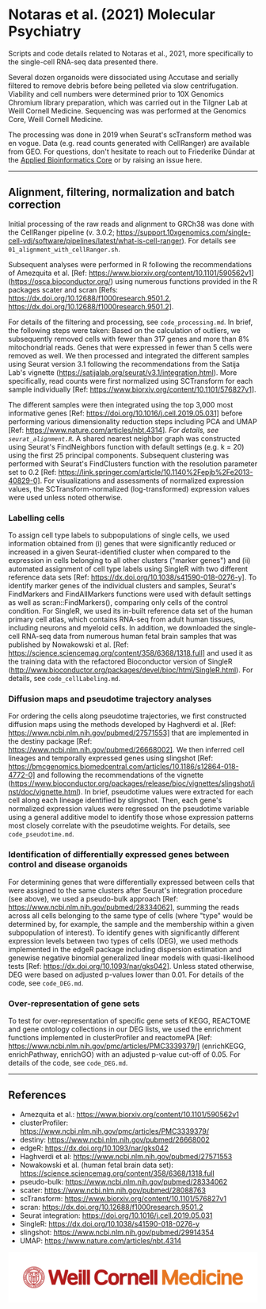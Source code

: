 # Notaras et al. (2021) Molecular Psychiatry

Scripts and code details related to Notaras et al., 2021, more specifically to the single-cell RNA-seq data presented there.

Several dozen organoids were dissociated using Accutase and serially filtered to remove debris before being pelleted via slow centrifugation.
Viability and cell numbers were determined prior to 10X Genomics Chromium library preparation, which was carried out in the Tilgner Lab at Weill Cornell Medicine.
Sequencing was was performed at the Genomics Core, Weill Cornell Medicine.

The processing was done in 2019 when Seurat's scTransform method was en vogue.
Data (e.g. read counts generated with CellRanger) are available from GEO.
For questions, don't hesitate to reach out to Friederike Dündar at the [Applied Bioinformatics Core](https://abc.med.cornell.edu/) or by raising an issue here.

----------------------------------------------------------

## Alignment, filtering, normalization and batch correction

Initial processing of the raw reads and alignment to GRCh38 was done with the CellRanger pipeline (v. 3.0.2; https://support.10xgenomics.com/single-cell-vdj/software/pipelines/latest/what-is-cell-ranger).
For details see `01_alignment_with_cellRanger.sh`.

Subsequent analyses were performed in R following the recommendations of Amezquita et al. [Ref: https://www.biorxiv.org/content/10.1101/590562v1] (https://osca.bioconductor.org/) using numerous functions provided in the R packages scater and scran [Refs: https://dx.doi.org/10.12688/f1000research.9501.2, https://dx.doi.org/10.12688/f1000research.9501.2].

For details of the filtering and processing, see `code_processing.md`. 
In brief, the following steps were taken:
Based on the calculation of outliers, we subsequently removed cells with fewer than 317 genes and more than 8% mitochondrial reads.
Genes that were expressed in fewer than 5 cells were removed as well.
We then processed and integrated the different samples using Seurat version 3.1 following the recommendations from the Satija Lab's vignette (https://satijalab.org/seurat/v3.1/integration.html).
More specifically, read counts were first normalized using SCTransform for each sample individually [Ref: https://www.biorxiv.org/content/10.1101/576827v1].

The different samples were then integrated using the top 3,000 most informative genes [Ref: https://doi.org/10.1016/j.cell.2019.05.031] before performing various dimensionality reduction steps including PCA and UMAP [Ref: https://www.nature.com/articles/nbt.4314]. *For details, see `seurat_alignment.R`.*
A shared nearest neighbor graph was constructed using Seurat's FindNeighbors function with default settings (e.g. k = 20) using the first 25 principal components.
Subsequent clustering was performed with Seurat's FindClusters function with the resolution parameter set to 0.2 [Ref: https://link.springer.com/article/10.1140%2Fepjb%2Fe2013-40829-0].
For visualizations and assessments of normalized expression values, the SCTransform-normalized (log-transformed) expression values were used unless noted otherwise.

### Labelling cells

To assign cell type labels to subpopulations of single cells, we used information obtained from (i) genes that were significantly reduced or increased in a given Seurat-identified cluster when compared to the expression in cells belonging to all other clusters ("marker genes") and (ii) automated assignment of cell type labels using SingleR with two different reference data sets [Ref: https://dx.doi.org/10.1038/s41590-018-0276-y].
To identify marker genes of the individual clusters and samples, Seurat's FindMarkers and FindAllMarkers functions were used with default settings as well as scran::FindMarkers(), comparing only cells of the control condition.
For SingleR, we used its in-built reference data set of the human primary cell atlas, which contains RNA-seq from adult human tissues, including neurons and myeloid cells.
In addition, we downloaded the single-cell RNA-seq data from numerous human fetal brain samples that was published by Nowakowski et al. [Ref: https://science.sciencemag.org/content/358/6368/1318.full] and used it as the training data with the refactored Bioconductor version of SingleR (http://www.bioconductor.org/packages/devel/bioc/html/SingleR.html).
For details, see `code_cellLabeling.md`.

### Diffusion maps and pseudotime trajectory analyses

For ordering the cells along pseudotime trajectories, we first constructed diffusion maps using the methods developed by Haghverdi et al. [Ref: https://www.ncbi.nlm.nih.gov/pubmed/27571553] that are implemented in the destiny package [Ref: https://www.ncbi.nlm.nih.gov/pubmed/26668002]. 
We then inferred cell lineages and temporally expressed genes using slingshot [Ref: https://bmcgenomics.biomedcentral.com/articles/10.1186/s12864-018-4772-0] and following the recommendations of the vignette (https://www.bioconductor.org/packages/release/bioc/vignettes/slingshot/inst/doc/vignette.html).
In brief, pseudotime values were extracted for each cell along each lineage identified by slingshot.
Then, each gene's normalized expression values were regressed on the pseudotime variable using a general additive model to identify those whose expression patterns most closely correlate with the pseudotime weights.
For details, see `code_pseudotime.md`.

### Identification of differentially expressed genes between control and disease organoids

For determining genes that were differentially expressed between cells that were assigned to the same clusters after Seurat's integration procedure (see above), we used a pseudo-bulk approach [Ref: https://www.ncbi.nlm.nih.gov/pubmed/28334062], summing the reads across all cells belonging to the same type of cells (where "type" would be determined by, for example, the sample and the membership within a given subpopulation of interest).
To identify genes with significantly different expression levels between two types of cells (DEG), we used methods implemented in the edgeR package including dispersion estimation and genewise negative binomial generalized linear models with quasi-likelihood tests [Ref: https://dx.doi.org/10.1093/nar/gks042].
Unless stated otherwise, DEG were based on adjusted p-values lower than 0.01.
For details of the code, see `code_DEG.md`.

### Over-representation of gene sets

To test for over-representation of specific gene sets of KEGG, REACTOME and gene ontology collections in our DEG lists, we used the enrichment functions implemented in clusterProfiler and reactomePA [Ref: https://www.ncbi.nlm.nih.gov/pmc/articles/PMC3339379/] (enrichKEGG, enrichPathway, enrichGO) with an adjusted p-value cut-off of 0.05.
For details of the code, see `code_DEG.md`.

-----------------

## References

* Amezquita et al.: <https://www.biorxiv.org/content/10.1101/590562v1>
* clusterProfiler: <https://www.ncbi.nlm.nih.gov/pmc/articles/PMC3339379/>
* destiny: <https://www.ncbi.nlm.nih.gov/pubmed/26668002>
* edgeR: <https://dx.doi.org/10.1093/nar/gks042>
* Haghverdi et al: <https://www.ncbi.nlm.nih.gov/pubmed/27571553>
* Nowakowski et al. (human fetal brain data set): <https://science.sciencemag.org/content/358/6368/1318.full>
* pseudo-bulk: <https://www.ncbi.nlm.nih.gov/pubmed/28334062>
* scater: <https://www.ncbi.nlm.nih.gov/pubmed/28088763>
* scTransform: <https://www.biorxiv.org/content/10.1101/576827v1>
* scran: <https://dx.doi.org/10.12688/f1000research.9501.2>
* Seurat integration: <https://doi.org/10.1016/j.cell.2019.05.031>
* SingleR: <https://dx.doi.org/10.1038/s41590-018-0276-y>
* slingshot: <https://www.ncbi.nlm.nih.gov/pubmed/29914354>
* UMAP: <https://www.nature.com/articles/nbt.4314>

![](WCM_MB_LOGO_HZSS1L_CLR_RGB.png)
